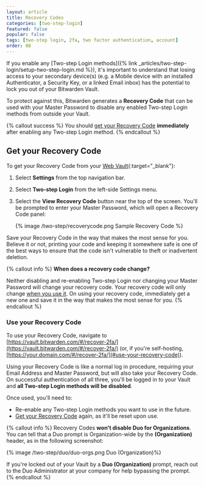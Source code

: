 ```yaml
---
layout: article
title: Recovery Codes
categories: [two-step-login]
featured: false
popular: false
tags: [two-step login, 2fa, two factor authentication, account]
order: 08
---
```


If you enable any [Two-step Login methods]({% link _articles/two-step-login/setup-two-step-login.md %}), it's important to understand that losing access to your secondary device(s) (e.g. a Mobile device with an installed Authenticator, a Security Key, or a linked Email inbox) has the potential to lock you out of your Bitwarden Vault.

To protect against this, Bitwarden generates a **Recovery Code** that can be used with your Master Password to disable any enabled Two-step Login methods from outside your Vault.

{% callout success %}
You should [get your Recovery Code](#get-your-recovery-code) **immediately** after enabling any Two-step Login method.
{% endcallout %}

## Get your Recovery Code

To get your Recovery Code from your [Web Vault](https://vault.bitwarden.com){:target="\_blank"}:

1. Select **Settings** from the top navigation bar.
2. Select **Two-step Login** from the left-side Settings menu.
3. Select the **View Recovery Code** button near the top of the screen. You'll be prompted to enter your Master Password, which will open a Recovery Code panel:

   {% image /two-step/recoverycode.png Sample Recovery Code %}

Save your Recovery Code in the way that makes the most sense for you. Believe it or not, printing your code and keeping it somewhere safe is one of the best ways to ensure that the code isn't vulnerable to theft or inadvertent deletion.

{% callout info %}
**When does a recovery code change?**

Neither disabling and re-enabling Two-step Login nor changing your Master Password will change your recovery code. Your recovery code will only change [when you use it](#use-you-recovery-code). On using your recovery code, immediately get a new one and save it in the way that makes the most sense for you.
{% endcallout %}

### Use your Recovery Code

To use your Recovery Code, navigate to [https://vault.bitwarden.com/#/recover-2fa/](https://vault.bitwarden.com/#/recover-2fa/) (or, if you're self-hosting, [https://your.domain.com/#/recover-2fa/](#use-your-recovery-code)).

Using your Recovery Code is like a normal log in procedure, requiring your Email Address and Master Password, but will also take your Recovery Code. On successful authentication of all three, you'll be logged in to your Vault and **all Two-step Login methods will be disabled**.

Once used, you'll need to:

- Re-enable any Two-step Login methods you want to use in the future.
- [Get your Recovery Code](#get-your-recovery-code) again, as it'll be reset upon use.

{% callout info %}
Recovery Codes **won't disable Duo for Organizations**. You can tell that a Duo prompt is Organization-wide by the **(Organization)** header, as in the following screenshot:

{% image /two-step/duo/duo-orgs.png Duo (Organization)%}

If you're locked out of your Vault by a **Duo (Organization)** prompt, reach out to the Duo Administrator at your company for help bypassing the prompt.
{% endcallout %}
